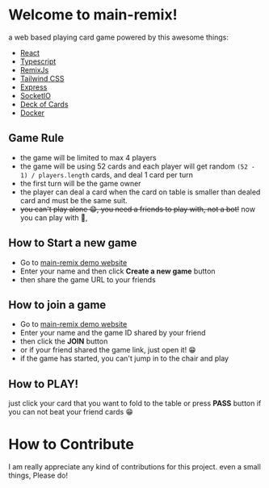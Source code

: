 # Welcome to main-remix!

a web based playing card game powered by this awesome things:
- [React](https://reactjs.org/)
- [Typescript](https://www.typescriptlang.org/)
- [RemixJs](https://remix.run)
- [Tailwind CSS](https://tailwindcss.com/)
- [Express](https://expressjs.com/)
- [SocketIO](https://socket.io/)
- [Deck of Cards](https://deckofcardsapi.com/)
- [Docker](https://www.docker.com/)

## Game Rule
- the game will be limited to max 4 players
- the game will be using 52 cards and each player will get random `(52 - 1) / players.length` cards, and deal 1 card per turn
- the first turn will be the game owner
- the player can deal a card when the card on table is smaller than dealed card and must be the same suit.
- ~~you can't play alone 😁, you need a friends to play with, not a bot!~~ now you can play with 🤖,

## How to Start a new game
- Go to [main-remix demo website](https://main-remix.up.railway.app/)
- Enter your name and then click **Create a new game** button
- then share the game URL to your friends

## How to join a game
- Go to [main-remix demo website](https://main-remix.up.railway.app/)
- Enter your name and the game ID shared by your friend
- then click the **JOIN** button
- or if your friend shared the game link, just open it! 😁
- if the game has started, you can't jump in to the chair and play

## How to PLAY!
just click your card that you want to fold to the table or press **PASS** button if you can not beat your friend cards 😁

# How to Contribute
I am really appreciate any kind of contributions for this project. even a small things, Please do!
